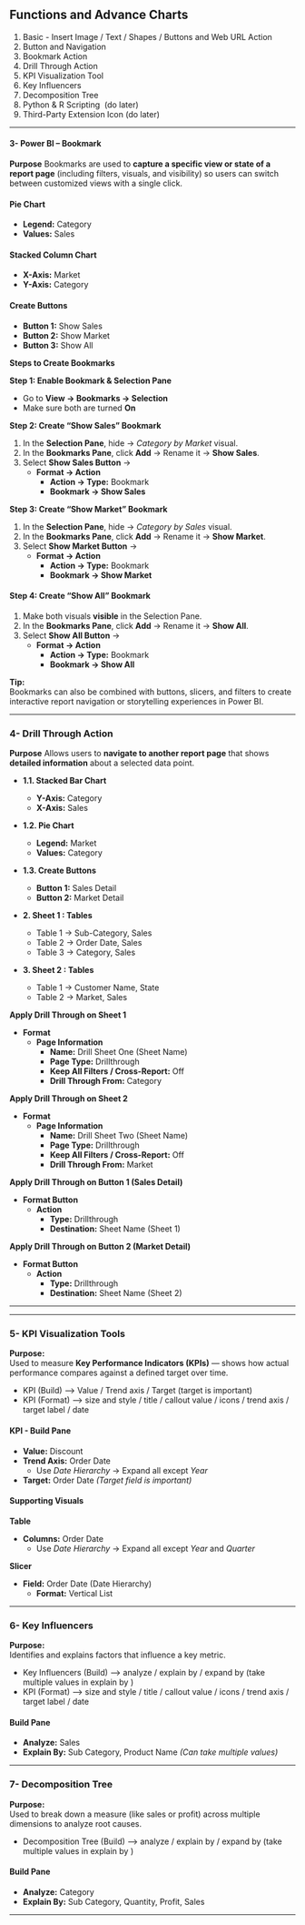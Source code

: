 ## Functions and Advance Charts

1. Basic - Insert Image / Text / Shapes /  Buttons  and Web URL Action
2. Button and Navigation 
3. Bookmark Action
4. Drill Through Action
5. KPI Visualization Tool
6. Key Influencers
7. Decomposition Tree
8. Python & R Scripting  (do later)
9. Third-Party Extension Icon (do later)

---

#### **3- Power BI – Bookmark**

**Purpose**
Bookmarks are used to **capture a specific view or state of a report page** (including filters, visuals, and visibility) so users can switch between customized views with a single click.

#### **Pie Chart**
- **Legend:** Category  
- **Values:** Sales  

#### **Stacked Column Chart**
- **X-Axis:** Market  
- **Y-Axis:** Category  

#### **Create Buttons**
- **Button 1:** Show Sales  
- **Button 2:** Show Market  
- **Button 3:** Show All  

**Steps to Create Bookmarks**

**Step 1: Enable Bookmark & Selection Pane**
- Go to **View → Bookmarks  → Selection**  
- Make sure both are turned **On**


**Step 2: Create “Show Sales” Bookmark**
1. In the **Selection Pane**, hide → *Category by Market* visual.  
2. In the **Bookmarks Pane**, click **Add** → Rename it → **Show Sales**.  
3. Select **Show Sales Button** →  
   - **Format → Action**  
     - **Action → Type:** Bookmark  
     - **Bookmark → Show Sales**

**Step 3: Create “Show Market” Bookmark**
1. In the **Selection Pane**, hide → *Category by Sales* visual.  
2. In the **Bookmarks Pane**, click **Add** → Rename it → **Show Market**.  
3. Select **Show Market Button** →  
   - **Format → Action**  
     - **Action → Type:** Bookmark  
     - **Bookmark → Show Market**


#### **Step 4: Create “Show All” Bookmark**
1. Make both visuals **visible** in the Selection Pane.  
2. In the **Bookmarks Pane**, click **Add** → Rename it → **Show All**.  
3. Select **Show All Button** →  
   - **Format → Action**  
     - **Action → Type:** Bookmark  
     - **Bookmark → Show All**


**Tip:**  
Bookmarks can also be combined with buttons, slicers, and filters to create interactive report navigation or storytelling experiences in Power BI.

---

### **4- Drill Through Action**

**Purpose**
Allows users to **navigate to another report page** that shows **detailed information** about a selected data point.

- **1.1. Stacked Bar Chart**
  - **Y-Axis:** Category  
  - **X-Axis:** Sales
    
- **1.2. Pie Chart**
  - **Legend:** Market  
  - **Values:** Category

- **1.3. Create Buttons**
   - **Button 1:** Sales Detail  
   - **Button 2:** Market Detail
     
- **2. Sheet 1 : Tables**
  - Table 1 → Sub-Category, Sales  
  - Table 2 → Order Date, Sales  
  - Table 3 → Category, Sales
 
- **3. Sheet 2 : Tables**
  - Table 1 → Customer Name, State  
  - Table 2 → Market, Sales
  
**Apply Drill Through on Sheet 1**
- **Format**
  - **Page Information**
    - **Name:** Drill Sheet One  (Sheet Name)
    - **Page Type:** Drillthrough  
    - **Keep All Filters / Cross-Report:** Off  
    - **Drill Through From:** Category  

**Apply Drill Through on Sheet 2**
- **Format**
  - **Page Information**
    - **Name:** Drill Sheet Two  (Sheet Name)
    - **Page Type:** Drillthrough  
    - **Keep All Filters / Cross-Report:** Off  
    - **Drill Through From:** Market

**Apply Drill Through on Button 1 (Sales Detail)**
- **Format Button**
  - **Action**
    - **Type:** Drillthrough   
    - **Destination:** Sheet Name (Sheet 1)

**Apply Drill Through on Button 2 (Market Detail)**
- **Format Button**
  - **Action**
    - **Type:** Drillthrough   
    - **Destination:** Sheet Name (Sheet 2)

---
---



### **5- KPI Visualization Tools**

**Purpose:**  
Used to measure **Key Performance Indicators (KPIs)** — shows how actual performance compares against a defined target over time.

- KPI (Build) —> Value / Trend axis / Target  (target is important)
- KPI (Format) —> size and style / title / callout value / icons / trend axis / target label / date


#### **KPI - Build Pane**
- **Value:** Discount  
- **Trend Axis:** Order Date  
  - Use *Date Hierarchy* → Expand all except *Year*  
- **Target:** Order Date *(Target field is important)*


#### **Supporting Visuals**

**Table**
- **Columns:** Order Date  
  - Use *Date Hierarchy* → Expand all except *Year* and *Quarter*  

**Slicer**
- **Field:** Order Date (Date Hierarchy)  
  - **Format:** Vertical List  

---

### **6- Key Influencers**

**Purpose:**  
Identifies and explains factors that influence a key metric.

- Key Influencers  (Build) —> analyze / explain by / expand by  (take multiple values in explain by )
- KPI (Format) —> size and style / title / callout value / icons / trend axis / target label / date


#### **Build Pane**
- **Analyze:** Sales  
- **Explain By:** Sub Category, Product Name *(Can take multiple values)*

---

### **7- Decomposition Tree**

**Purpose:**  
Used to break down a measure (like sales or profit) across multiple dimensions to analyze root causes.

- Decomposition Tree  (Build) —> analyze / explain by / expand by  (take multiple values in explain by )

#### **Build Pane**
- **Analyze:** Category  
- **Explain By:** Sub Category, Quantity, Profit, Sales  

---

